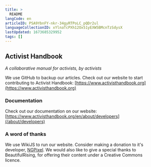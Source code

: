 ```yaml
---
title: >
  README
langCode: en
articleID: PSA9YbnFY-nkr-34gyRTPoLC_pQDr2ul
languageCollectionID: xYlnaTcPXh12Ox51yEXW5BMcnTzSdysX
lastUpdated: 1673685329952
tags: []
---
```


## Activist Handbook

_A collaborative manual for activists, by activists_

We use GitHub to backup our articles. Check out our website to start contributing to Activist Handbook: [https://www.activisthandbook.org](https://www.activisthandbook.org)

### Documentation

Check out our documentation on our website: [https://www.activisthandbook.org/en/about/developers](/about/developers)

### A word of thanks

We use WikiJS to run our website. Consider making a donation to it's developer, [NGPixel](https://github.com/sponsors/NGPixel). We would also like to give a special thanks to BeautifulRising, for offering their content under a Creative Commons licence.